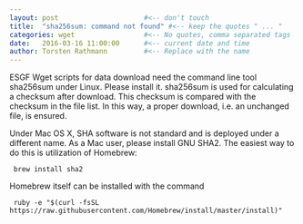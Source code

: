 ```yaml
---
layout: post                     #<-- don't touch
title:  "sha256sum: command not found" #<-- keep the quotes " ... "
categories: wget                 #<-- No quotes, comma separated tags
date:   2016-03-16 11:00:00      #<-- current date and time
author: Torsten Rathmann         #<-- Replace with the name
---
```


ESGF Wget scripts for data download need the command line tool sha256sum under Linux. Please install it. sha256sum is used for calculating a checksum after download. This checksum is compared with the checksum in the file list. In this way, a proper download, i.e. an unchanged file, is ensured.

Under Mac OS X, SHA software is not standard and is deployed under a different name. As a Mac user, please install GNU SHA2. The easiest way to do this is utilization of Homebrew:

     brew install sha2

Homebrew itself can be installed with the command

     ruby -e "$(curl -fsSL https://raw.githubusercontent.com/Homebrew/install/master/install)"

